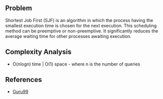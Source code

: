## Problem

Shortest Job First (SJF) is an algorithm in which the process having the smallest execution time is chosen for the next execution. This scheduling method can be preemptive or non-preemptive. It significantly reduces the average waiting time for other processes awaiting execution.


## Complexity Analysis
- O(nlogn) time | O(1) space - where n is the number of queries


## References
- [Guru99](https://www.guru99.com/shortest-job-first-sjf-scheduling.html#:~:text=Shortest%20Job%20First%20(SJF)%20is,for%20other%20processes%20awaiting%20execution.)

